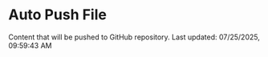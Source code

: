 # Auto Push File

Content that will be pushed to GitHub repository.
Last updated: 07/25/2025, 09:59:43 AM